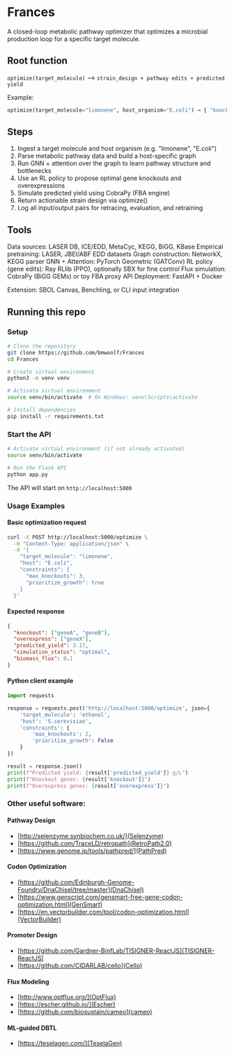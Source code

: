 # Frances
A closed-loop metabolic pathway optimizer that optimizes a microbial production loop for a specific target molecule.

## Root function 
`optimize(target_molecule)` --> `strain_design + pathway edits + predicted yield`

Example:
```python
optimize(target_molecule="limonene", host_organism="E.coli") → { "knockout": [geneX], "overexpress": [geneY], "yield": 12.3 g/L }
```

## Steps
1. Ingest a target molecule and host organism (e.g. "limonene", "E.coli")
2. Parse metabolic pathway data and build a host-specific graph
3. Run GNN + attention over the graph to learn pathway structure and bottlenecks
4. Use an RL policy to propose optimal gene knockouts and overexpressions
5. Simulate predicted yield using CobraPy (FBA engine)
6. Return actionable strain design via optimize()
7. Log all input/output pairs for retracing, evaluation, and retraining

## Tools
Data sources: LASER DB, ICE/EDD, MetaCyc, KEGG, BiGG, KBase
Empirical pretraining: LASER, JBEI/ABF EDD datasets
Graph construction: NetworkX, KEGG parser
GNN + Attention: PyTorch Geometric (GATConv)
RL policy (gene edits): Ray RLlib (PPO), optionally SBX for fine control
Flux simulation: CobraPy (BiGG GEMs) or toy FBA proxy
API Deployment: FastAPI + Docker

Extension: SBOL Canvas, Benchling, or CLI input integration

## Running this repo

### Setup
```bash
# Clone the repository
git clone https://github.com/bmwoolf/Frances
cd Frances

# Create virtual environment
python3 -m venv venv

# Activate virtual environment
source venv/bin/activate  # On Windows: venv\Scripts\activate

# Install dependencies
pip install -r requirements.txt
```

### Start the API
```bash
# Activate virtual environment (if not already activated)
source venv/bin/activate

# Run the Flask API
python app.py
```

The API will start on `http://localhost:5000`

### Usage Examples

#### Basic optimization request
```bash
curl -X POST http://localhost:5000/optimize \
  -H "Content-Type: application/json" \
  -d '{
    "target_molecule": "limonene",
    "host": "E.coli",
    "constraints": {
      "max_knockouts": 3,
      "prioritize_growth": true
    }
  }'
```

#### Expected response
```json
{
  "knockout": ["geneA", "geneB"],
  "overexpress": ["geneX"],
  "predicted_yield": 3.17,
  "simulation_status": "optimal",
  "biomass_flux": 0.1
}
```

#### Python client example
```python
import requests

response = requests.post('http://localhost:5000/optimize', json={
    'target_molecule': 'ethanol',
    'host': 'S.cerevisiae',
    'constraints': {
        'max_knockouts': 2,
        'prioritize_growth': False
    }
})

result = response.json()
print(f"Predicted yield: {result['predicted_yield']} g/L")
print(f"Knockout genes: {result['knockout']}")
print(f"Overexpress genes: {result['overexpress']}")
```

### Other useful software:
#### Pathway Design
- [http://selenzyme.synbiochem.co.uk/](Selenzyme)
- [https://github.com/TraceLD/retropath](RetroPath2.0)
- [https://www.genome.jp/tools/pathpred/](PathPred)
#### Codon Optimization
- [https://github.com/Edinburgh-Genome-Foundry/DnaChisel/tree/master](DnaChisel)
- [https://www.genscript.com/gensmart-free-gene-codon-optimization.html](GenSmart)
- [https://en.vectorbuilder.com/tool/codon-optimization.html](VectorBuilder)
#### Promoter Design
- [https://github.com/Gardner-BinfLab/TISIGNER-ReactJS](TISIGNER-ReactJS)
- [https://github.com/CIDARLAB/cello](Cello)
#### Flux Modeling 
- [http://www.optflux.org/](OptFlux)
- [https://escher.github.io/](Escher)
- [https://github.com/biosustain/cameo](cameo)
#### ML-guided DBTL
- [https://teselagen.com/](TeselaGen)